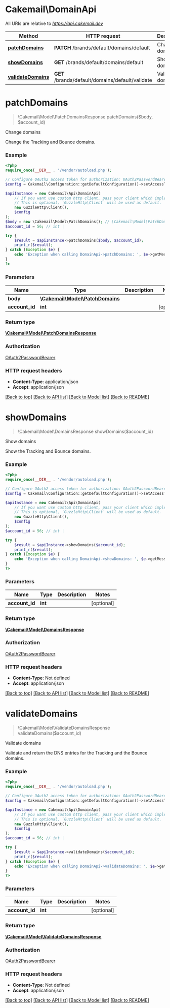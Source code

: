 # Cakemail\DomainApi

All URIs are relative to *https://api.cakemail.dev*

Method | HTTP request | Description
------------- | ------------- | -------------
[**patchDomains**](DomainApi.md#patchdomains) | **PATCH** /brands/default/domains/default | Change domains
[**showDomains**](DomainApi.md#showdomains) | **GET** /brands/default/domains/default | Show domains
[**validateDomains**](DomainApi.md#validatedomains) | **GET** /brands/default/domains/default/validate | Validate domains

# **patchDomains**
> \Cakemail\Model\PatchDomainsResponse patchDomains($body, $account_id)

Change domains

Change the Tracking and Bounce domains.

### Example
```php
<?php
require_once(__DIR__ . '/vendor/autoload.php');

// Configure OAuth2 access token for authorization: OAuth2PasswordBearer
$config = Cakemail\Configuration::getDefaultConfiguration()->setAccessToken('YOUR_ACCESS_TOKEN');

$apiInstance = new Cakemail\Api\DomainApi(
    // If you want use custom http client, pass your client which implements `GuzzleHttp\ClientInterface`.
    // This is optional, `GuzzleHttp\Client` will be used as default.
    new GuzzleHttp\Client(),
    $config
);
$body = new \Cakemail\Model\PatchDomains(); // \Cakemail\Model\PatchDomains | 
$account_id = 56; // int | 

try {
    $result = $apiInstance->patchDomains($body, $account_id);
    print_r($result);
} catch (Exception $e) {
    echo 'Exception when calling DomainApi->patchDomains: ', $e->getMessage(), PHP_EOL;
}
?>
```

### Parameters

Name | Type | Description  | Notes
------------- | ------------- | ------------- | -------------
 **body** | [**\Cakemail\Model\PatchDomains**](../Model/PatchDomains.md)|  |
 **account_id** | **int**|  | [optional]

### Return type

[**\Cakemail\Model\PatchDomainsResponse**](../Model/PatchDomainsResponse.md)

### Authorization

[OAuth2PasswordBearer](../../README.md#OAuth2PasswordBearer)

### HTTP request headers

 - **Content-Type**: application/json
 - **Accept**: application/json

[[Back to top]](#) [[Back to API list]](../../README.md#documentation-for-api-endpoints) [[Back to Model list]](../../README.md#documentation-for-models) [[Back to README]](../../README.md)

# **showDomains**
> \Cakemail\Model\DomainsResponse showDomains($account_id)

Show domains

Show the Tracking and Bounce domains.

### Example
```php
<?php
require_once(__DIR__ . '/vendor/autoload.php');

// Configure OAuth2 access token for authorization: OAuth2PasswordBearer
$config = Cakemail\Configuration::getDefaultConfiguration()->setAccessToken('YOUR_ACCESS_TOKEN');

$apiInstance = new Cakemail\Api\DomainApi(
    // If you want use custom http client, pass your client which implements `GuzzleHttp\ClientInterface`.
    // This is optional, `GuzzleHttp\Client` will be used as default.
    new GuzzleHttp\Client(),
    $config
);
$account_id = 56; // int | 

try {
    $result = $apiInstance->showDomains($account_id);
    print_r($result);
} catch (Exception $e) {
    echo 'Exception when calling DomainApi->showDomains: ', $e->getMessage(), PHP_EOL;
}
?>
```

### Parameters

Name | Type | Description  | Notes
------------- | ------------- | ------------- | -------------
 **account_id** | **int**|  | [optional]

### Return type

[**\Cakemail\Model\DomainsResponse**](../Model/DomainsResponse.md)

### Authorization

[OAuth2PasswordBearer](../../README.md#OAuth2PasswordBearer)

### HTTP request headers

 - **Content-Type**: Not defined
 - **Accept**: application/json

[[Back to top]](#) [[Back to API list]](../../README.md#documentation-for-api-endpoints) [[Back to Model list]](../../README.md#documentation-for-models) [[Back to README]](../../README.md)

# **validateDomains**
> \Cakemail\Model\ValidateDomainsResponse validateDomains($account_id)

Validate domains

Validate and return the DNS entries for the Tracking and the Bounce domains.

### Example
```php
<?php
require_once(__DIR__ . '/vendor/autoload.php');

// Configure OAuth2 access token for authorization: OAuth2PasswordBearer
$config = Cakemail\Configuration::getDefaultConfiguration()->setAccessToken('YOUR_ACCESS_TOKEN');

$apiInstance = new Cakemail\Api\DomainApi(
    // If you want use custom http client, pass your client which implements `GuzzleHttp\ClientInterface`.
    // This is optional, `GuzzleHttp\Client` will be used as default.
    new GuzzleHttp\Client(),
    $config
);
$account_id = 56; // int | 

try {
    $result = $apiInstance->validateDomains($account_id);
    print_r($result);
} catch (Exception $e) {
    echo 'Exception when calling DomainApi->validateDomains: ', $e->getMessage(), PHP_EOL;
}
?>
```

### Parameters

Name | Type | Description  | Notes
------------- | ------------- | ------------- | -------------
 **account_id** | **int**|  | [optional]

### Return type

[**\Cakemail\Model\ValidateDomainsResponse**](../Model/ValidateDomainsResponse.md)

### Authorization

[OAuth2PasswordBearer](../../README.md#OAuth2PasswordBearer)

### HTTP request headers

 - **Content-Type**: Not defined
 - **Accept**: application/json

[[Back to top]](#) [[Back to API list]](../../README.md#documentation-for-api-endpoints) [[Back to Model list]](../../README.md#documentation-for-models) [[Back to README]](../../README.md)


